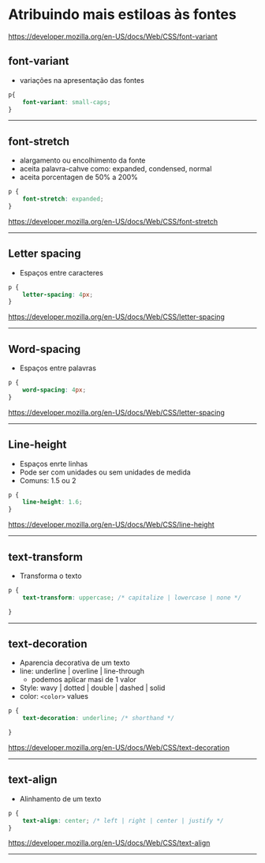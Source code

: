 # Atribuindo mais estiloas às fontes
https://developer.mozilla.org/en-US/docs/Web/CSS/font-variant


## font-variant

* variações na apresentação das fontes


```css
p{
    font-variant: small-caps;
}
```

-------------------------------------------------------------

## font-stretch

* alargamento ou encolhimento da fonte
* aceita palavra-cahve como: expanded, condensed, normal
* aceita porcentagen de 50% a 200%

```css
p {
    font-stretch: expanded;
}
```
https://developer.mozilla.org/en-US/docs/Web/CSS/font-stretch

--------------------------------------------------------------------


## Letter spacing

* Espaços entre caracteres

```css
p {
    letter-spacing: 4px;
}
```

https://developer.mozilla.org/en-US/docs/Web/CSS/letter-spacing

---------------------------------------------------------------------------

## Word-spacing

* Espaços entre palavras

```css
p {
    word-spacing: 4px;
}
```
https://developer.mozilla.org/en-US/docs/Web/CSS/letter-spacing

---------------------------------------------------------------------------

## Line-height

* Espaços enrte linhas
* Pode ser com unidades ou sem unidades de medida
* Comuns: 1.5 ou 2

```css
p {
    line-height: 1.6;
}
```

https://developer.mozilla.org/en-US/docs/Web/CSS/line-height

---------------------------------------------------------------------------

## text-transform

* Transforma o texto

```css
p {
    text-transform: uppercase; /* capitalize | lowercase | none */

}
```

---------------------------------------------------------------------------

## text-decoration

* Aparencia decorativa de um texto
* line: underline | overline | line-through
    * podemos aplicar masi de 1 valor
* Style: wavy | dotted | double | dashed | solid
* color: `<color>` values

```css
p {
    text-decoration: underline; /* shorthand */

}
```
https://developer.mozilla.org/en-US/docs/Web/CSS/text-decoration

-----------------------------------------------------------------------

## text-align

* Alinhamento de um texto

```css
p {
    text-align: center; /* left | right | center | justify */
}
```

https://developer.mozilla.org/en-US/docs/Web/CSS/text-align

-----------------------------------------------------------------------
